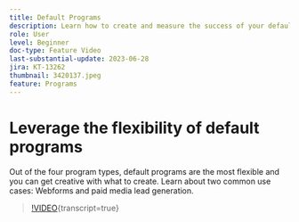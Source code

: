 ```yaml
---
title: Default Programs
description: Learn how to create and measure the success of your default programs.
role: User
level: Beginner
doc-type: Feature Video
last-substantial-update: 2023-06-28
jira: KT-13262
thumbnail: 3420137.jpeg
feature: Programs
---
```


# Leverage the flexibility of default programs


Out of the four program types, default programs are the most flexible and you can get creative with what to create. 
Learn about two common use cases: Webforms and paid media lead generation.

>[!VIDEO](https://video.tv.adobe.com/v/3420137?learn=on){transcript=true}
